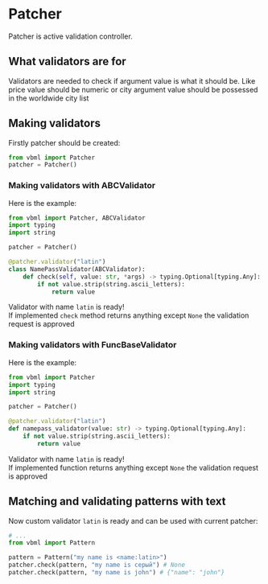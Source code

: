 # Patcher

Patcher is active validation controller.

## What validators are for

Validators are needed to check if argument value is what it should be. Like price value should be numeric or city argument value should be possessed in the worldwide city list

## Making validators

Firstly patcher should be created:

```python
from vbml import Patcher
patcher = Patcher()
```

### Making validators with ABCValidator

Here is the example:

```python
from vbml import Patcher, ABCValidator
import typing
import string

patcher = Patcher()

@patcher.validator("latin")
class NamePassValidator(ABCValidator):
    def check(self, value: str, *args) -> typing.Optional[typing.Any]:
        if not value.strip(string.ascii_letters):
            return value
```

Validator with name `latin` is ready!  
If implemented `check` method returns anything except `None` the validation request is approved

### Making validators with FuncBaseValidator

Here is the example:

```python
from vbml import Patcher
import typing
import string

patcher = Patcher()

@patcher.validator("latin")
def namepass_validator(value: str) -> typing.Optional[typing.Any]:
    if not value.strip(string.ascii_letters):
        return value
```

Validator with name `latin` is ready!  
If implemented function returns anything except `None` the validation request is approved

## Matching and validating patterns with text

Now custom validator `latin` is ready and can be used with current patcher:

```python
# ...
from vbml import Pattern

pattern = Pattern("my name is <name:latin>")
patcher.check(pattern, "my name is серый") # None
patcher.check(pattern, "my name is john") # {"name": "john"}
```


